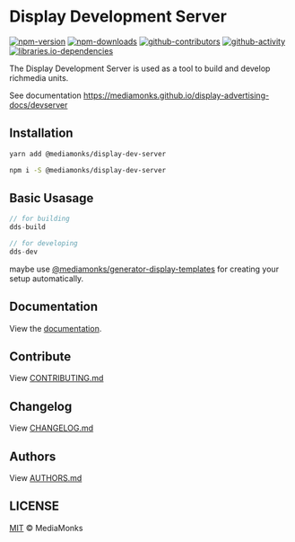 # Display Development Server
[![npm-version](https://img.shields.io/npm/v/@mediamonks/display-dev-server)](https://www.npmjs.com/package/@mediamonks/display-dev-server)
[![npm-downloads](https://img.shields.io/npm/dm/@mediamonks/display-dev-server)](https://www.npmjs.com/package/@mediamonks/display-dev-server)
[![github-contributors](https://img.shields.io/github/contributors/mediamonks/display-dev-server)](https://github.com/mediamonks/display-dev-server)
[![github-activity](https://img.shields.io/github/commit-activity/m/mediamonks/display-dev-server)](https://github.com/mediamonks/display-dev-server/commits/master)
[![libraries.io-dependencies](https://img.shields.io/librariesio/github/mediamonks/display-dev-server)](https://libraries.io/github/mediamonks/display-dev-server)

The Display Development Server is used as a tool to build and develop richmedia units.

See documentation https://mediamonks.github.io/display-advertising-docs/devserver

## Installation

```sh
yarn add @mediamonks/display-dev-server
```

```sh
npm i -S @mediamonks/display-dev-server
```

## Basic Usasage

```js
// for building
dds-build

// for developing
dds-dev
```


maybe use [@mediamonks/generator-display-templates](https://github.com/mediamonks/generator-display-templates) for creating your setup automatically.

## Documentation

View the [documentation](http://mediamonks.github.io/display-dev-server/).

## Contribute

View [CONTRIBUTING.md](./CONTRIBUTING.md)


## Changelog

View [CHANGELOG.md](./CHANGELOG.md)


## Authors

View [AUTHORS.md](./AUTHORS.md)


## LICENSE

[MIT](./LICENSE) © MediaMonks
